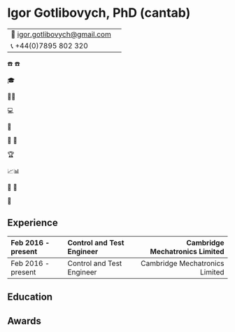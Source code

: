 # Igor Gotlibovych, PhD (cantab)
|||
|:---|---:| 
|:email: igor.gotlibovych@gmail.com
:telephone_receiver: +44(0)7895 802 320 ||

:phone: :telephone: 

:mortar_board:

:wrench::nut_and_bolt:

:computer:

:page_facing_up:

:busts_in_silhouette: :speech_balloon:

:trophy:

:chart_with_upwards_trend::bar_chart:

:calendar: :date:

:microscope:
## Experience
|Feb 2016 - present | Control and Test Engineer | Cambridge Mechatronics Limited|
|:---|:---|---:|
|Feb 2016 - present | Control and Test Engineer | Cambridge Mechatronics Limited|
## Education
## Awards

